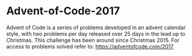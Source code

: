 # Advent-of-Code-2017
Advent of Code is a series of problems developed in an advent calendar style, with two problems per day released over 25 days in the lead up to Christmas. This challenge has been around since Christmas 2015. For access to problems solved refer to: https://adventofcode.com/2017
